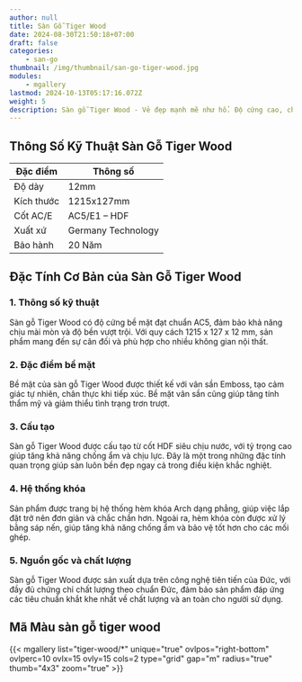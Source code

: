 ```yaml
---
author: null
title: Sàn Gỗ Tiger Wood
date: 2024-08-30T21:50:18+07:00
draft: false
categories:
    - san-go
thumbnail: /img/thumbnail/san-go-tiger-wood.jpg
modules:
    - mgallery
lastmod: 2024-10-13T05:17:16.072Z
weight: 5
description: Sàn gỗ Tiger Wood - Vẻ đẹp mạnh mẽ như hổ. Độ cứng cao, chống mài mòn tuyệt vời. Tạo điểm nhấn độc đáo cho không gian sống.
---
```

## Thông Số Kỹ Thuật Sàn Gỗ Tiger Wood
| Đặc điểm     | Thông số                                     |
|--------------|---------------------------------------------|
| Độ dày       | 12mm                                        |
| Kích thước   | 1215x127mm                                  |
| Cốt AC/E     | AC5/E1 – HDF                                |
| Xuất xứ      | Germany Technology                          |
| Bảo hành     | 20 Năm                                      |
## Đặc Tính Cơ Bản của Sàn Gỗ Tiger Wood

### 1. Thông số kỹ thuật
Sàn gỗ Tiger Wood có độ cứng bề mặt đạt chuẩn AC5, đảm bảo khả năng chịu mài mòn và độ bền vượt trội. Với quy cách 1215 x 127 x 12 mm, sản phẩm mang đến sự cân đối và phù hợp cho nhiều không gian nội thất.

### 2. Đặc điểm bề mặt
Bề mặt của sàn gỗ Tiger Wood được thiết kế với vân sần Emboss, tạo cảm giác tự nhiên, chân thực khi tiếp xúc. Bề mặt vân sần cũng giúp tăng tính thẩm mỹ và giảm thiểu tình trạng trơn trượt.

### 3. Cấu tạo
Sàn gỗ Tiger Wood được cấu tạo từ cốt HDF siêu chịu nước, với tỷ trọng cao giúp tăng khả năng chống ẩm và chịu lực. Đây là một trong những đặc tính quan trọng giúp sàn luôn bền đẹp ngay cả trong điều kiện khắc nghiệt.

### 4. Hệ thống khóa
Sản phẩm được trang bị hệ thống hèm khóa Arch dạng phẳng, giúp việc lắp đặt trở nên đơn giản và chắc chắn hơn. Ngoài ra, hèm khóa còn được xử lý bằng sáp nến, giúp tăng khả năng chống ẩm và bảo vệ tốt hơn cho các mối ghép.

### 5. Nguồn gốc và chất lượng
Sàn gỗ Tiger Wood được sản xuất dựa trên công nghệ tiên tiến của Đức, với đầy đủ chứng chỉ chất lượng theo chuẩn Đức, đảm bảo sản phẩm đáp ứng các tiêu chuẩn khắt khe nhất về chất lượng và an toàn cho người sử dụng.

## Mã Màu sàn gỗ tiger wood

{{< mgallery list="tiger-wood/*" unique="true" ovlpos="right-bottom" ovlperc=10 ovlx=15 ovly=15 cols=2 type="grid" gap="m" radius="true" thumb="4x3" zoom="true" >}}
